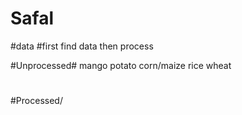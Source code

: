 # Safal

#data
#first find data then process

#Unprocessed#
mango
potato
corn/maize
rice
wheat
#
#Processed/
